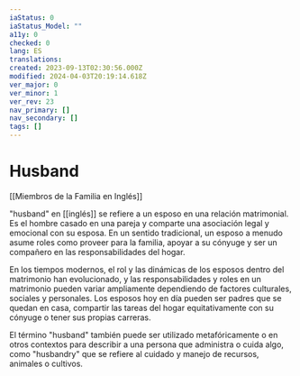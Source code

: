 ```yaml
---
iaStatus: 0
iaStatus_Model: ""
a11y: 0
checked: 0
lang: ES
translations: 
created: 2023-09-13T02:30:56.000Z
modified: 2024-04-03T20:19:14.618Z
ver_major: 0
ver_minor: 1
ver_rev: 23
nav_primary: []
nav_secondary: []
tags: []
---
```

# Husband

[[Miembros de la Familia en Inglés]]

"husband" en [[inglés]] se refiere a un esposo en una relación matrimonial. Es el hombre casado en una pareja y comparte una asociación legal y emocional con su esposa. En un sentido tradicional, un esposo a menudo asume roles como proveer para la familia, apoyar a su cónyuge y ser un compañero en las responsabilidades del hogar.

En los tiempos modernos, el rol y las dinámicas de los esposos dentro del matrimonio han evolucionado, y las responsabilidades y roles en un matrimonio pueden variar ampliamente dependiendo de factores culturales, sociales y personales. Los esposos hoy en día pueden ser padres que se quedan en casa, compartir las tareas del hogar equitativamente con su cónyuge o tener sus propias carreras.

El término "husband" también puede ser utilizado metafóricamente o en otros contextos para describir a una persona que administra o cuida algo, como "husbandry" que se refiere al cuidado y manejo de recursos, animales o cultivos.